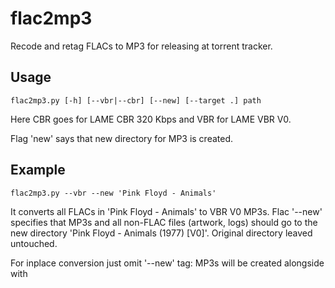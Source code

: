 # flac2mp3

Recode and retag FLACs to MP3 for releasing at torrent tracker.

## Usage

    flac2mp3.py [-h] [--vbr|--cbr] [--new] [--target .] path

Here CBR goes for LAME CBR 320 Kbps and VBR for LAME VBR V0.

Flag 'new' says that new directory for MP3 is created.

## Example

    flac2mp3.py --vbr --new 'Pink Floyd - Animals'

It converts all FLACs in 'Pink Floyd - Animals' to VBR V0 MP3s.
Flac '--new' specifies that MP3s and all non-FLAC files (artwork, logs)
should go to the new directory 'Pink Floyd - Animals (1977) [V0]'.
Original directory leaved untouched.

For inplace conversion just omit '--new' tag: MP3s will be created alongside
with
